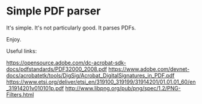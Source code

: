 Simple PDF parser
=================

It's simple. It's not particularly good. It parses PDFs.

Enjoy.

Useful links:

https://opensource.adobe.com/dc-acrobat-sdk-docs/pdfstandards/PDF32000_2008.pdf
https://www.adobe.com/devnet-docs/acrobatetk/tools/DigSig/Acrobat_DigitalSignatures_in_PDF.pdf
https://www.etsi.org/deliver/etsi_en/319100_319199/31914201/01.01.01_60/en_31914201v010101p.pdf
http://www.libpng.org/pub/png/spec/1.2/PNG-Filters.html
